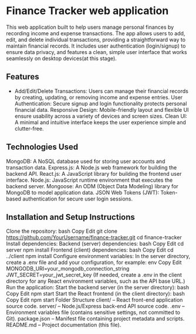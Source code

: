 # Finance Tracker web application

 This web application built to help users manage personal finances by recording income and expense transactions. The app allows users to add, edit, and delete individual transactions, providing a straightforward way to maintain financial records. It includes user authentication (login/signup) to ensure data privacy, and features a clean, simple user interface that works seamlessly on desktop devices(at this stage). 
 
## Features
* Add/Edit/Delete Transactions: Users can manage their financial records by creating, updating, or removing income and expense entries.
User Authentication: Secure signup and login functionality protects personal financial data.
Responsive Design: Mobile-friendly layout and flexible UI ensure usability across a variety of devices and screen sizes.
Clean UI: A minimal and intuitive interface keeps the user experience simple and clutter-free.

## Technologies Used
MongoDB: A NoSQL database used for storing user accounts and transaction data.
Express.js: A Node.js web framework for building the backend API.
React.js: A JavaScript library for building the frontend user interface.
Node.js: JavaScript runtime environment that executes the backend server.
Mongoose: An ODM (Object Data Modeling) library for MongoDB to model application data.
JSON Web Tokens (JWT): Token-based authentication for secure user login sessions.

## Installation and Setup Instructions
Clone the repository:
bash
Copy
Edit
git clone https://github.com/YourUsername/finance-tracker.git
cd finance-tracker
Install dependencies:
Backend (server) dependencies:
bash
Copy
Edit
cd server
npm install
Frontend (client) dependencies:
bash
Copy
Edit
cd ../client
npm install
Configure environment variables:
In the server directory, create a .env file and add your configuration, for example:
env
Copy
Edit
MONGODB_URI=your_mongodb_connection_string
JWT_SECRET=your_jwt_secret_key
(If needed, create a .env in the client directory for any React environment variables, such as the API base URL.)
Run the application:
Start the backend server (in the server directory):
bash
Copy
Edit
npm start
Start the React frontend (in the client directory):
bash
Copy
Edit
npm start
Folder Structure
client/ – React front-end application source code.
server/ – Node.js/Express back-end API source code.
.env – Environment variables file (contains sensitive settings, not committed to Git).
package.json – Manifest file containing project metadata and scripts.
README.md – Project documentation (this file).
